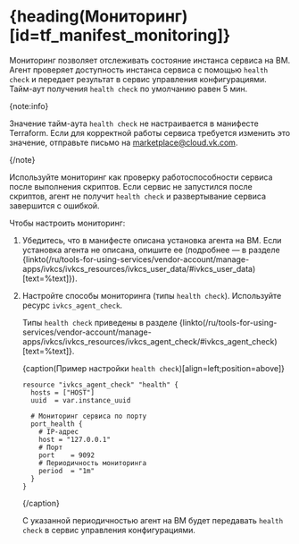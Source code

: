 # {heading(Мониторинг)[id=tf_manifest_monitoring]}

Мониторинг позволяет отслеживать состояние инстанса сервиса на ВМ. Агент проверяет доступность инстанса сервиса с помощью `health check` и передает результат в сервис управления конфигурациями. Тайм-аут получения `health check` по умолчанию равен 5 мин.

{note:info}

Значение тайм-аута `health check` не настраивается в манифесте Terraform. Если для корректной работы сервиса требуется изменить это значение, отправьте письмо на [marketplace@cloud.vk.com](mailto:marketplace@cloud.vk.com).

{/note}

Используйте мониторинг как проверку работоспособности сервиса после выполнения скриптов. Если сервис не запустился после скриптов, агент не получит `health check` и развертывание сервиса завершится с ошибкой.

Чтобы настроить мониторинг:

1. Убедитесь, что в манифесте описана установка агента на ВМ. Если установка агента не описана, опишите ее (подробнее — в разделе {linkto(/ru/tools-for-using-services/vendor-account/manage-apps/ivkcs/ivkcs_resources/ivkcs_user_data/#ivkcs_user_data)[text=%text]}).
1. Настройте способы мониторинга (типы `health check`). Используйте ресурс `ivkcs_agent_check`.

   Типы `health check` приведены в разделе {linkto(/ru/tools-for-using-services/vendor-account/manage-apps/ivkcs/ivkcs_resources/ivkcs_agent_check/#ivkcs_agent_check)[text=%text]}.

   {caption(Пример настройки `health check`)[align=left;position=above]}
   ```hcl
   resource "ivkcs_agent_check" "health" {
     hosts = ["HOST"]
     uuid  = var.instance_uuid

     # Мониторинг сервиса по порту
     port_health {
       # IP-адрес
       host = "127.0.0.1"
       # Порт
       port    = 9092
       # Периодичность мониторинга
       period  = "1m"
     }
   }  
   ```
   {/caption}

   С указанной периодичностью агент на ВМ будет передавать `health check` в сервис управления конфигурациями.
